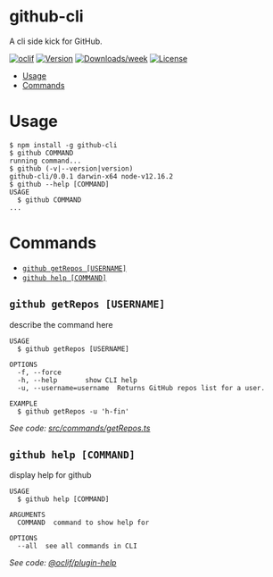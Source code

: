 github-cli
==========

A cli side kick for GitHub.

[![oclif](https://img.shields.io/badge/cli-oclif-brightgreen.svg)](https://oclif.io)
[![Version](https://img.shields.io/npm/v/github-cli.svg)](https://npmjs.org/package/github-cli)
[![Downloads/week](https://img.shields.io/npm/dw/github-cli.svg)](https://npmjs.org/package/github-cli)
[![License](https://img.shields.io/npm/l/github-cli.svg)](https://github.com/H-Fin/github-cli/blob/master/package.json)

<!-- toc -->
* [Usage](#usage)
* [Commands](#commands)
<!-- tocstop -->
# Usage
<!-- usage -->
```sh-session
$ npm install -g github-cli
$ github COMMAND
running command...
$ github (-v|--version|version)
github-cli/0.0.1 darwin-x64 node-v12.16.2
$ github --help [COMMAND]
USAGE
  $ github COMMAND
...
```
<!-- usagestop -->
# Commands
<!-- commands -->
* [`github getRepos [USERNAME]`](#github-getRepos)
* [`github help [COMMAND]`](#github-help-command)

## `github getRepos [USERNAME]`

describe the command here

```
USAGE
  $ github getRepos [USERNAME]

OPTIONS
  -f, --force
  -h, --help       show CLI help
  -u, --username=username  Returns GitHub repos list for a user.

EXAMPLE
  $ github getRepos -u 'h-fin'
```

_See code: [src/commands/getRepos.ts](https://github.com/H-Fin/github-cli/blob/v0.0.1/src/commands/getRepos.ts)_

## `github help [COMMAND]`

display help for github

```
USAGE
  $ github help [COMMAND]

ARGUMENTS
  COMMAND  command to show help for

OPTIONS
  --all  see all commands in CLI
```

_See code: [@oclif/plugin-help](https://github.com/oclif/plugin-help/blob/v3.2.0/src/commands/help.ts)_
<!-- commandsstop -->
